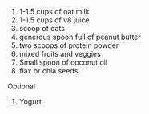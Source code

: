 1. 1-1.5 cups of oat milk
2. 1-1.5 cups of v8 juice
3. scoop of oats
4. generous spoon full of peanut butter
5. two scoops of protein powder
6. mixed fruits and veggies
7. Small spoon of coconut oil
8. flax or chia seeds

Optional
1. Yogurt